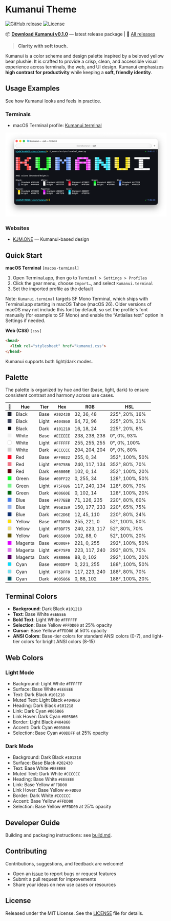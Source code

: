 # Kumanui Theme

[![GitHub release](https://img.shields.io/github/v/release/kjm8/kumanui)](https://github.com/kjm8/kumanui/releases)  [![License](https://img.shields.io/github/license/kjm8/kumanui)](LICENSE)


📦 [**Download Kumanui v0.1.0**](https://github.com/kjm8/kumanui/releases/download/v0.1.0/kumanui-0.1.0.zip) — latest release package | 🔖 [All releases](https://github.com/kjm8/kumanui/releases)


> **Clarity with soft touch.**

Kumanui is a color scheme and design palette inspired by a beloved yellow bear plushie. It is crafted to provide a crisp, clean, and accessible visual experience across terminals, the web, and UI design. Kumanui emphasizes **high contrast for productivity** while keeping a **soft, friendly identity**.


## Usage Examples

See how Kumanui looks and feels in practice.

### Terminals

- macOS Terminal profile: [Kumanui.terminal](dist/macos-terminal/Kumanui.terminal)

![Kumanui theme in macOS Terminal](_assets/screenshots/ss-macos-terminal.png)

### Websites

- [KJM.ONE](https://www.kjm.one/) — Kumanui-based design


## Quick Start

**macOS Terminal** `[macos-terminal]`

1. Open Terminal.app, then go to `Terminal > Settings > Profiles`
2. Click the gear menu, choose `Import…`, and select `Kumanui.terminal`
3. Set the imported profile as the default

Note: `Kumanui.terminal` targets SF Mono Terminal, which ships with Terminal.app starting in macOS Tahoe (macOS 26). Older versions of macOS may not include this font by default, so set the profile's font manually (for example to SF Mono) and enable the “Antialias text” option in Settings if needed.

**Web (CSS)**  `[css]`

```html
<head>
  <link rel="stylesheet" href="kumanui.css">
</head>
```

Kumanui supports both light/dark modes.


## Palette

The palette is organized by hue and tier (base, light, dark) to ensure consistent contrast and harmony across use cases.

<!-- BEGIN:COLORS (generated from tokens/colors.yaml) -->
| 🎨 | Hue | Tier | Hex | RGB | HSL |
|---|-----|------|-----|-----|-----|
| <img src="_assets/swatches/202430.svg" width="12" height="12" alt="#202430" /> | Black    | Base  | `#202430` | 32, 36, 48 | 225°, 20%, 16% |
| <img src="_assets/swatches/404860.svg" width="12" height="12" alt="#404860" /> | Black    | Light | `#404860` | 64, 72, 96 | 225°, 20%, 31% |
| <img src="_assets/swatches/101218.svg" width="12" height="12" alt="#101218" /> | Black    | Dark  | `#101218` | 16, 18, 24 | 225°, 20%, 8% |
| <img src="_assets/swatches/EEEEEE.svg" width="12" height="12" alt="#EEEEEE" /> | White    | Base  | `#EEEEEE` | 238, 238, 238 | 0°, 0%, 93% |
| <img src="_assets/swatches/FFFFFF.svg" width="12" height="12" alt="#FFFFFF" /> | White    | Light | `#FFFFFF` | 255, 255, 255 | 0°, 0%, 100% |
| <img src="_assets/swatches/CCCCCC.svg" width="12" height="12" alt="#CCCCCC" /> | White    | Dark  | `#CCCCCC` | 204, 204, 204 | 0°, 0%, 80% |
| <img src="_assets/swatches/FF0022.svg" width="12" height="12" alt="#FF0022" /> | Red      | Base  | `#FF0022` | 255, 0, 34 | 352°, 100%, 50% |
| <img src="_assets/swatches/F07586.svg" width="12" height="12" alt="#F07586" /> | Red      | Light | `#F07586` | 240, 117, 134 | 352°, 80%, 70% |
| <img src="_assets/swatches/66000E.svg" width="12" height="12" alt="#66000E" /> | Red      | Dark  | `#66000E` | 102, 0, 14 | 352°, 100%, 20% |
| <img src="_assets/swatches/00FF22.svg" width="12" height="12" alt="#00FF22" /> | Green    | Base  | `#00FF22` | 0, 255, 34 | 128°, 100%, 50% |
| <img src="_assets/swatches/75F086.svg" width="12" height="12" alt="#75F086" /> | Green    | Light | `#75F086` | 117, 240, 134 | 128°, 80%, 70% |
| <img src="_assets/swatches/00660E.svg" width="12" height="12" alt="#00660E" /> | Green    | Dark  | `#00660E` | 0, 102, 14 | 128°, 100%, 20% |
| <img src="_assets/swatches/477EEB.svg" width="12" height="12" alt="#477EEB" /> | Blue     | Base  | `#477EEB` | 71, 126, 235 | 220°, 80%, 60% |
| <img src="_assets/swatches/96B1E9.svg" width="12" height="12" alt="#96B1E9" /> | Blue     | Light | `#96B1E9` | 150, 177, 233 | 220°, 65%, 75% |
| <img src="_assets/swatches/0C2D6E.svg" width="12" height="12" alt="#0C2D6E" /> | Blue     | Dark  | `#0C2D6E` | 12, 45, 110 | 220°, 80%, 24% |
| <img src="_assets/swatches/FFDD00.svg" width="12" height="12" alt="#FFDD00" /> | Yellow   | Base  | `#FFDD00` | 255, 221, 0 | 52°, 100%, 50% |
| <img src="_assets/swatches/F0DF75.svg" width="12" height="12" alt="#F0DF75" /> | Yellow   | Light | `#F0DF75` | 240, 223, 117 | 52°, 80%, 70% |
| <img src="_assets/swatches/665800.svg" width="12" height="12" alt="#665800" /> | Yellow   | Dark  | `#665800` | 102, 88, 0 | 52°, 100%, 20% |
| <img src="_assets/swatches/DD00FF.svg" width="12" height="12" alt="#DD00FF" /> | Magenta  | Base  | `#DD00FF` | 221, 0, 255 | 292°, 100%, 50% |
| <img src="_assets/swatches/DF75F0.svg" width="12" height="12" alt="#DF75F0" /> | Magenta  | Light | `#DF75F0` | 223, 117, 240 | 292°, 80%, 70% |
| <img src="_assets/swatches/580066.svg" width="12" height="12" alt="#580066" /> | Magenta  | Dark  | `#580066` | 88, 0, 102 | 292°, 100%, 20% |
| <img src="_assets/swatches/00DDFF.svg" width="12" height="12" alt="#00DDFF" /> | Cyan     | Base  | `#00DDFF` | 0, 221, 255 | 188°, 100%, 50% |
| <img src="_assets/swatches/75DFF0.svg" width="12" height="12" alt="#75DFF0" /> | Cyan     | Light | `#75DFF0` | 117, 223, 240 | 188°, 80%, 70% |
| <img src="_assets/swatches/005866.svg" width="12" height="12" alt="#005866" /> | Cyan     | Dark  | `#005866` | 0, 88, 102 | 188°, 100%, 20% |
<!-- END:COLORS -->


## Terminal Colors

<!-- BEGIN:TERMINAL (generated from tokens/colors.yaml) -->
- **Background**: Dark Black `#101218`
- **Text**: Base White `#EEEEEE`
- **Bold Text**: Light White `#FFFFFF`
- **Selection**: Base Yellow `#FFDD00` at 25% opacity
- **Cursor**: Base Yellow `#FFDD00` at 50% opacity
- **ANSI Colors**: Base-tier colors for standard ANSI colors (0-7), and light-tier colors for bright ANSI colors (8-15)
<!-- END:TERMINAL -->


## Web Colors

<!-- BEGIN:WEB (generated from tokens/colors.yaml) -->
### Light Mode
- Background: Light White `#FFFFFF`
- Surface: Base White `#EEEEEE`
- Text: Dark Black `#101218`
- Muted Text: Light Black `#404860`
- Heading: Dark Black `#101218`
- Link: Dark Cyan `#005866`
- Link Hover: Dark Cyan `#005866`
- Border: Light Black `#404860`
- Accent: Dark Cyan `#005866`
- Selection: Base Cyan `#00DDFF` at 25% opacity

### Dark Mode
- Background: Dark Black `#101218`
- Surface: Base Black `#202430`
- Text: Base White `#EEEEEE`
- Muted Text: Dark White `#CCCCCC`
- Heading: Base White `#EEEEEE`
- Link: Base Yellow `#FFDD00`
- Link Hover: Base Yellow `#FFDD00`
- Border: Dark White `#CCCCCC`
- Accent: Base Yellow `#FFDD00`
- Selection: Base Yellow `#FFDD00` at 25% opacity
<!-- END:WEB -->


## Developer Guide

Building and packaging instructions: see [build.md](build.md).


## Contributing

Contributions, suggestions, and feedback are welcome!  
- Open an [issue](https://github.com/kjm8/kumanui/issues) to report bugs or request features
- Submit a pull request for improvements
- Share your ideas on new use cases or resources


## License

Released under the MIT License. See the [LICENSE](LICENSE) file for details.

